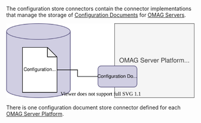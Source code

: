 <!-- SPDX-License-Identifier: CC-BY-4.0 -->
<!-- Copyright Contributors to the ODPi Egeria project 2020. -->

The configuration store connectors contain the connector implementations that manage the storage of [Configuration Documents](/concepts/configuration-document) for [OMAG Servers](/concepts/configuration-document).

![Configuration Document Store Connector](/connectors/runtime/configuration-document-store-connector.svg)

There is one configuration document store connector defined for each [OMAG Server Platform](/concepts/omag-server-platform).


